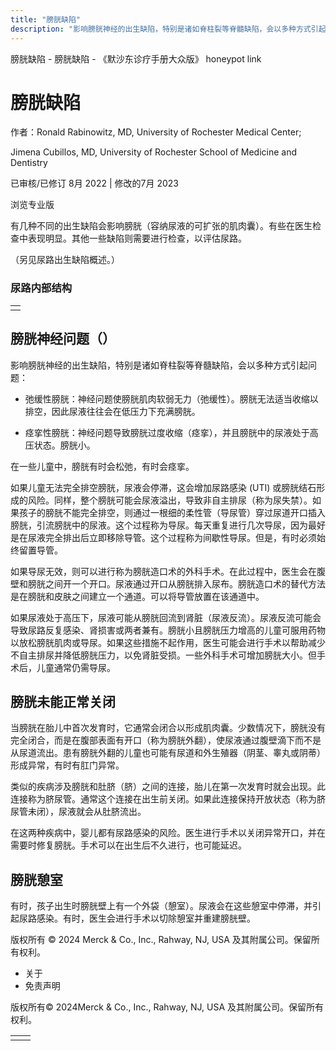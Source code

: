 ```yaml
---
title: "膀胱缺陷"
description: "影响膀胱神经的出生缺陷，特别是诸如脊柱裂等脊髓缺陷，会以多种方式引起问题："
---
```


﻿膀胱缺陷 \- 膀胱缺陷 \- 《默沙东诊疗手册大众版》 honeypot link

# 膀胱缺陷

作者：Ronald Rabinowitz, MD, University of Rochester Medical Center;

Jimena Cubillos, MD, University of Rochester School of Medicine and Dentistry

已审核/已修订 8月 2022 \| 修改的7月 2023

浏览专业版

有几种不同的出生缺陷会影响膀胱（容纳尿液的可扩张的肌肉囊）。有些在医生检查中表现明显。其他一些缺陷则需要进行检查，以评估尿路。

（另见尿路出生缺陷概述。）

### 尿路内部结构

|     |
| --- |
|  |

## 膀胱神经问题（）

影响膀胱神经的出生缺陷，特别是诸如脊柱裂等脊髓缺陷，会以多种方式引起问题：

- 弛缓性膀胱：神经问题使膀胱肌肉软弱无力（弛缓性）。膀胱无法适当收缩以排空，因此尿液往往会在低压力下充满膀胱。

- 痉挛性膀胱：神经问题导致膀胱过度收缩（痉挛），并且膀胱中的尿液处于高压状态。膀胱小。


在一些儿童中，膀胱有时会松弛，有时会痉挛。

如果儿童无法完全排空膀胱，尿液会停滞，这会增加尿路感染 (UTI) 或膀胱结石形成的风险。同样，整个膀胱可能会尿液溢出，导致非自主排尿（称为尿失禁）。如果孩子的膀胱不能完全排空，则通过一根细的柔性管（导尿管）穿过尿道开口插入膀胱，引流膀胱中的尿液。这个过程称为导尿。每天重复进行几次导尿，因为最好是在尿液完全排出后立即移除导管。这个过程称为间歇性导尿。但是，有时必须始终留置导管。

如果导尿无效，则可以进行称为膀胱造口术的外科手术。在此过程中，医生会在腹壁和膀胱之间开一个开口。尿液通过开口从膀胱排入尿布。膀胱造口术的替代方法是在膀胱和皮肤之间建立一个通道。可以将导管放置在该通道中。

如果尿液处于高压下，尿液可能从膀胱回流到肾脏（尿液反流）。尿液反流可能会导致尿路反复感染、肾损害或两者兼有。膀胱小且膀胱压力增高的儿童可服用药物以放松膀胱肌肉或导尿。如果这些措施不起作用，医生可能会进行手术以帮助减少不自主排尿并降低膀胱压力，以免肾脏受损。一些外科手术可增加膀胱大小。但手术后，儿童通常仍需导尿。

## 膀胱未能正常关闭

当膀胱在胎儿中首次发育时，它通常会闭合以形成肌肉囊。少数情况下，膀胱没有完全闭合，而是在腹部表面有开口（称为膀胱外翻），使尿液通过腹壁滴下而不是从尿道流出。患有膀胱外翻的儿童也可能有尿道和外生殖器（阴茎、睾丸或阴蒂）形成异常，有时有肛门异常。

类似的疾病涉及膀胱和肚脐（脐）之间的连接，胎儿在第一次发育时就会出现。此连接称为脐尿管。通常这个连接在出生前关闭。如果此连接保持开放状态（称为脐尿管未闭），尿液就会从肚脐流出。

在这两种疾病中，婴儿都有尿路感染的风险。医生进行手术以关闭异常开口，并在需要时修复膀胱。手术可以在出生后不久进行，也可能延迟。

## 膀胱憩室

有时，孩子出生时膀胱壁上有一个外袋（憩室）。尿液会在这些憩室中停滞，并引起尿路感染。有时，医生会进行手术以切除憩室并重建膀胱壁。



版权所有 © 2024
Merck & Co., Inc., Rahway, NJ, USA 及其附属公司。保留所有权利。

- 关于
- 免责声明

版权所有© 2024Merck & Co., Inc., Rahway, NJ, USA 及其附属公司。保留所有权利。

|     |     |
| --- | --- |
|  |  |